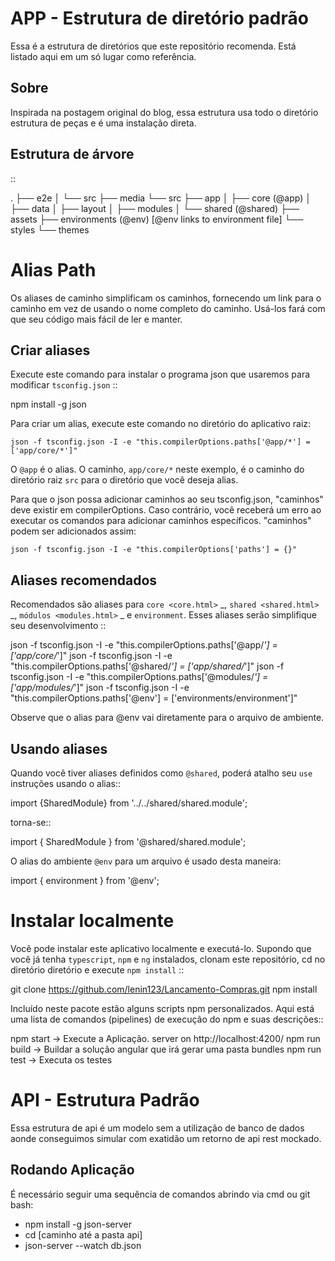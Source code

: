 APP - Estrutura de diretório padrão
===========================

Essa é a estrutura de diretórios que este repositório recomenda. Está listado aqui
em um só lugar como referência.

Sobre
-----

Inspirada na postagem original do blog, essa estrutura usa todo o diretório
estrutura de peças e é uma instalação direta.


Estrutura de árvore
--------------

:: 

  . 
  ├── e2e
  │   └── src
  ├── media
  └── src
      ├── app
      │   ├── core (@app)
      │   ├── data
      │   ├── layout
      │   ├── modules
      │   └── shared (@shared)
      ├── assets
      ├── environments (@env) [@env links to environment file]
      └── styles
          └── themes        

Alias Path
==========
Os aliases de caminho simplificam os caminhos, fornecendo um link para o caminho em vez de
usando o nome completo do caminho. Usá-los fará com que seu código
mais fácil de ler e manter.


Criar aliases
--------------
Execute este comando para instalar o programa json que usaremos para modificar
``tsconfig.json`` ::

  npm install -g json

Para criar um alias, execute este comando no diretório do aplicativo raiz:

    json -f tsconfig.json -I -e "this.compilerOptions.paths['@app/*'] = ['app/core/*']"


O ``@app`` é o alias. O caminho, ``app/core/*`` neste exemplo, é o
caminho do diretório raiz ``src`` para o diretório que você deseja alias.

Para que o json possa adicionar caminhos ao seu tsconfig.json, "caminhos" deve existir em compilerOptions. Caso contrário, você receberá um erro ao executar os comandos para adicionar caminhos específicos. "caminhos" podem ser adicionados assim:

    json -f tsconfig.json -I -e "this.compilerOptions['paths'] = {}"

Aliases recomendados
-------------------
Recomendados são aliases para `core <core.html>` _, `shared <shared.html>` _,
`módulos <modules.html>` _ e ``environment``. Esses aliases serão
simplifique seu desenvolvimento ::

  json -f tsconfig.json -I -e "this.compilerOptions.paths['@app/*'] = ['app/core/*']"
  json -f tsconfig.json -I -e "this.compilerOptions.paths['@shared/*'] = ['app/shared/*']"
  json -f tsconfig.json -I -e "this.compilerOptions.paths['@modules/*'] = ['app/modules/*']"
  json -f tsconfig.json -I -e "this.compilerOptions.paths['@env'] = ['environments/environment']"

Observe que o alias para @env vai diretamente para o arquivo de ambiente.

Usando aliases
-------------
Quando você tiver aliases definidos como ``@shared``, poderá atalho seu ``use``
instruções usando o alias::

  import {SharedModule} from '../../shared/shared.module';

torna-se::

  import { SharedModule } from '@shared/shared.module';

O alias do ambiente ``@env`` para um arquivo é usado desta maneira:

  import { environment } from '@env';


Instalar localmente
===============
Você pode instalar este aplicativo localmente e executá-lo. Supondo que você já tenha
``typescript``, ``npm`` e ``ng`` instalados, clonam este repositório, cd no diretório
diretório e execute ``npm install`` ::

  git clone https://github.com/lenin123/Lancamento-Compras.git
  npm install

Incluído neste pacote estão alguns scripts npm personalizados. Aqui está uma lista de
comandos (pipelines) de execução do npm e suas descrições::

  npm start     -> Execute a Aplicação. server on http://localhost:4200/
  npm run build -> Buildar a solução angular que irá gerar uma pasta bundles
  npm run test  -> Executa os testes


API - Estrutura Padrão
===========================

Essa estrutura de api é um modelo sem a utilização de banco de dados aonde conseguimos simular com 
exatidão um retorno de api rest mockado.

Rodando Aplicação
-----

É necessário seguir uma sequência de comandos abrindo via cmd ou git bash:
- npm install -g json-server
- cd [caminho até a pasta api]
- json-server --watch db.json

